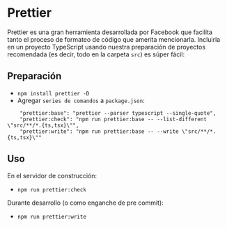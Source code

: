 # Prettier 

Prettier es una gran herramienta desarrollada por Facebook que facilita tanto el proceso de formateo de código que amerita mencionarla. Incluirla en un proyecto TypeScript usando nuestra preparación de proyectos recomendada (es decir, todo en la carpeta `src`) es súper fácil:

## Preparación 

* `npm install prettier -D` 
* Agregar `series de comandos` a `package.json`: 

```
    "prettier:base": "prettier --parser typescript --single-quote",
    "prettier:check": "npm run prettier:base -- --list-different \"src/**/*.{ts,tsx}\"",
    "prettier:write": "npm run prettier:base -- --write \"src/**/*.{ts,tsx}\""
```

## Uso
En el servidor de construcción:
* `npm run prettier:check` 

Durante desarrollo (o como enganche de pre commit):
* `npm run prettier:write`
